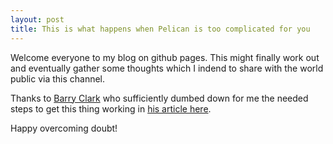 ```yaml
---
layout: post
title: This is what happens when Pelican is too complicated for you
---
```


Welcome everyone to my blog on github pages. This might finally work out and eventually gather some thoughts which I indend to share with the world public via this channel.

Thanks to [Barry Clark](https://github.com/barryclark) who sufficiently dumbed down for me the needed steps to get this thing working in [his article here](https://www.smashingmagazine.com/2014/08/build-blog-jekyll-github-pages/).

Happy overcoming doubt!
